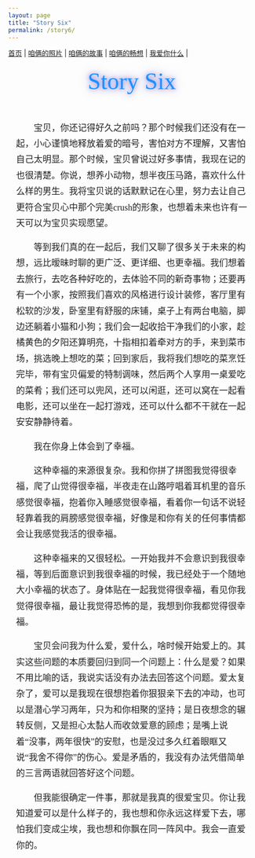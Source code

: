 ```yaml
---
layout: page
title: "Story Six"
permalink: /story6/
---
```


<nav>
  <a href="/">首页</a> |
  <a href="/photos">咱俩的照片</a> |
  <a href="/stories">咱俩的故事</a> |
  <a href="/future">咱俩的畅想</a> |
  <a href="/love">我爱你什么</a> |
</nav>

<!-- 新增标题 -->
<h1 class="fancy-title">Story Six</h1>

<div id="story-page">

<style>
/* 标题样式 */
.fancy-title {
  text-align: center;
  font-family: "Brush Script MT", "Lucida Handwriting", "Segoe Script", cursive;
  font-size: 3rem;               /* 标题大小 */
  margin: 1.2rem 0 2rem 0;       /* 上下间距 */
  color: #1e90ff;                /* 柔和的紫色，可改 */
  text-shadow: 0 0 8px rgba(106, 90, 205, 0.6),
               0 0 15px rgba(106, 90, 205, 0.4),
               0 0 25px rgba(106, 90, 205, 0.3); /* 柔和发光 */
  font-weight: normal;
}

/* 页面局部样式：楷体、行距、段首缩进 */
#story-page {
  font-family: "KaiTi", "楷体", "STKaiti", "Kaiti SC", "Noto Serif SC", serif;
  font-size: 18px;
  line-height: 1.8;
  max-width: 860px;
  margin: 0 auto;
  padding: 1.25rem 1rem;
  color: #222;
  word-break: break-word;
}

#story-page p {
  text-indent: 2em;
  margin: 0 0 1.05rem 0;
}

#story-page h1, #story-page h2, #story-page h3 {
  font-family: inherit;
  line-height: 1.3;
  margin-top: 1.1rem;
}

@media (max-width: 600px) {
  .fancy-title { font-size: 2.3rem; }
  #story-page { font-size: 16px; line-height: 1.9; padding: 1rem; }
}
</style>

<p>
宝贝，你还记得好久之前吗？那个时候我们还没有在一起，小心谨慎地释放着爱的暗号，害怕对方不理解，又害怕自己太明显。那个时候，宝贝曾说过好多事情，我现在记的也很清楚。你说，想养小动物，想半夜压马路，喜欢什么什么样的男生。我将宝贝说的话默默记在心里，努力去让自己更符合宝贝心中那个完美crush的形象，也想着未来也许有一天可以为宝贝实现愿望。
</p>
<p>
等到我们真的在一起后，我们又聊了很多关于未来的构想，远比暧昧时聊的更广泛、更详细、也更幸福。我们想着去旅行，去吃各种好吃的，去体验不同的新奇事物；还要再有一个小家，按照我们喜欢的风格进行设计装修，客厅里有松软的沙发，卧室里有舒服的床铺，桌子上有两台电脑，脚边还躺着小猫和小狗；我们会一起收拾干净我们的小家，趁橘黄色的夕阳还算明亮，十指相扣着牵对方的手，来到菜市场，挑选晚上想吃的菜；回到家后，我将我们想吃的菜烹饪完毕，带有宝贝偏爱的特制调味，然后两个人享用一桌爱吃的菜肴；我们还可以兜风，还可以闲逛，还可以窝在一起看电影，还可以坐在一起打游戏，还可以什么都不干就在一起安安静静待着。
</p>
<p>
我在你身上体会到了幸福。
</p>
<p>
这种幸福的来源很复杂。我和你拼了拼图我觉得很幸福，爬了山觉得很幸福，半夜走在山路哼唱着耳机里的音乐感觉很幸福，抱着你入睡感觉很幸福，看着你一句话不说轻轻靠着我的肩膀感觉很幸福，好像是和你有关的任何事情都会让我感觉我活的很幸福。
</p>
<p>
这种幸福来的又很轻松。一开始我并不会意识到我很幸福，等到后面意识到我很幸福的时候，我已经处于一个随地大小幸福的状态了。身体贴在一起我觉得很幸福，看见你我觉得很幸福，最让我觉得恐怖的是，我想到你我都觉得很幸福。
</p>
<p>
宝贝会问我为什么爱，爱什么，啥时候开始爱上的。其实这些问题的本质要回归到同一个问题上：什么是爱？如果不用比喻的话，我说实话没有办法去回答这个问题。爱太复杂了，爱可以是我现在很想抱着你狠狠亲下去的冲动，也可以是潜心学习两年，只为和你相聚的坚持；是日夜想念的辗转反侧，又是担心太黏人而收敛爱意的顾虑；是嘴上说着“没事，两年很快”的安慰，也是没过多久红着眼眶又说“我舍不得你”的伤心。爱是矛盾的，我没有办法凭借简单的三言两语就回答好这个问题。
</p>
<p>
但我能很确定一件事，那就是我真的很爱宝贝。你让我知道爱可以是什么样子的，我也想和你永远这样爱下去，哪怕我们变成尘埃，我也想和你飘在同一阵风中。我会一直爱你的。
</p>
</div>
